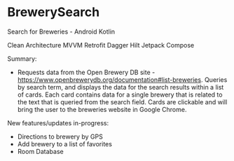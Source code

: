 # BrewerySearch
Search for Breweries - Android Kotlin

Clean Architecture
MVVM
Retrofit
Dagger Hilt
Jetpack Compose

Summary:
-  Requests data from the Open Brewery DB site - https://www.openbrewerydb.org/documentation#list-breweries.
   Queries by search term, and displays the data for the search results within a list of cards.
   Each card contains data for a single brewery that is related to the text that is queried from the search field.
   Cards are clickable and will bring the user to the breweries website in Google Chrome.


New features/updates in-progress:
- Directions to brewery by GPS
- Add brewery to a list of favorites
- Room Database
